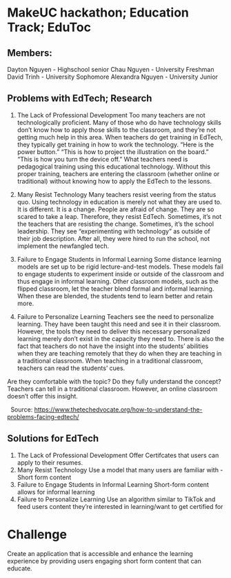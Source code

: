 # MakeUC hackathon; Education Track; EduToc
## Members:
Dayton Nguyen - Highschool senior
Chau Nguyen - University Freshman
David Trinh - University Sophomore
Alexandra Nguyen - University Junior
 
 ## Problems  with EdTech; Research

1. The Lack of Professional Development 
Too many teachers are not technologically proficient. Many of those who do have technology skills don’t know how to apply those skills to the classroom, and they’re not getting much help in this area.
When teachers do get training in EdTech, they typically get training in how to work the technology. “Here is the power button.” “This is how to project the illustration on the board.” “This is how you turn the device off.” 
What teachers need is pedagogical training using this educational technology. Without this proper training, teachers are entering the classroom (whether online or traditional) without knowing how to apply the EdTech to the lessons.

2. Many Resist Technology
Many teachers resist veering from the status quo. Using technology in education is merely not what they are used to. It is different. It is a change. People are afraid of change. They are so scared to take a leap. Therefore, they resist EdTech.
Sometimes, it’s not the teachers that are resisting the change. Sometimes, it’s the school leadership. They see “experimenting with technology” as outside of their job description. After all, they were hired to run the school, not implement the newfangled tech.

3. Failure to Engage Students in Informal Learning
Some distance learning models are set up to be rigid lecture-and-test models. These models fail to engage students to experiment inside or outside of the classroom and thus engage in informal learning. Other classroom models, such as the flipped classroom, let the teacher blend formal and informal learning. When these are blended, the students tend to learn better and retain more.

4. Failure to Personalize Learning
Teachers see the need to personalize learning. They have been taught this need and see it in their classroom. However, the tools they need to deliver this necessary personalized learning merely don’t exist in the capacity they need to.
There is also the fact that teachers do not have the insight into the students’ abilities when they are teaching remotely that they do when they are teaching in a traditional classroom. When teaching in a traditional classroom, teachers can read the students’ cues. 

Are they comfortable with the topic? Do they fully understand the concept? Teachers can tell in a traditional classroom. However, an online classroom doesn’t offer this insight.

 
  Source: https://www.thetechedvocate.org/how-to-understand-the-problems-facing-edtech/

## Solutions for EdTech 

1. The Lack of Professional Development 
Offer Certifcates that users can apply to their resumes. 
2. Many Resist Technology
Use a model that many users are familiar with - Short form content
3. Failure to Engage Students in Informal Learning
Short-form content allows for informal learning
4. Failure to Personalize Learning
Use an algorithm similar to TikTok and feed users content they’re interested in learning/want to get certified for

# Challenge 
Create an application that is accessible and enhance the learning experience by providing users engaging short form content that can educate. 
